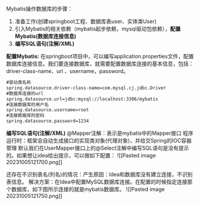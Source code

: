 Mybatis操作数据库的步骤：
1. 准备工作(创建springboot工程、数据库表user、实体类User)
2. 引入Mybatis的相关依赖（mybatis起步依赖，mysql驱动包依赖），**配置Mybatis(数据库连接信息)**
3. **编写SQL语句(注解/XML)**

**配置Mybatis:**
在springboot项目中，可以编写application.properties文件，配置数据库连接信息。我们要连接数据库，就需要配置数据库连接的基本信息，包括：driver-class-name、url 、username，password。
```xml
#驱动类名称
spring.datasource.driver-class-name=com.mysql.cj.jdbc.Driver
#数据库连接的url
spring.datasource.url=jdbc:mysql://localhost:3306/mybatis
#连接数据库的用户名
spring.datasource.username=root
#连接数据库的密码
spring.datasource.password=1234
```

 **编写SQL语句(注解/XML)**
@Mapper注解：表示是mybatis中的Mapper接口
程序运行时：框架会自动生成接口的实现类对象(代理对象)，并给交Spring的IOC容器管理
默认我们在UserMapper接口上的@Select注解中编写SQL语句是没有提示的。如果想让idea给出提示，可以做如下配置：
![[Pasted image 20231005121700.png]]

还存在不识别表名(列名)的情况：产生原因：Idea和数据库没有建立连接，不识别表信息。 解决方案：在Idea中配置MySQL数据库连接。在配置的时候指定连接那个数据库，如下图所示连接的就是mybatis数据库。
![[Pasted image 20231005121750.png]]
